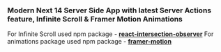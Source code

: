 ### Modern Next 14 Server Side App with latest Server Actions feature, Infinite Scroll & Framer Motion Animations

For Infinite Scroll used npm package - [**react-intersection-observer**](https://www.npmjs.com/package/react-intersection-observer)
For animations package used npm package - [**framer-motion**](https://www.npmjs.com/package/framer-motion)
